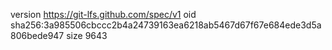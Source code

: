 version https://git-lfs.github.com/spec/v1
oid sha256:3a985506cbccc2b4a24739163ea6218ab5467d67f67e684ede3d5a806bede947
size 9643
